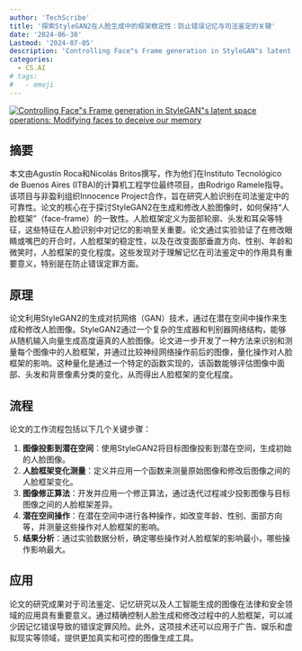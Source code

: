 ```yaml
---
author: 'TechScribe'
title: '探索StyleGAN2在人脸生成中的框架稳定性：防止错误记忆与司法鉴定的关键'
date: '2024-06-30'
Lastmod: '2024-07-05'
description: 'Controlling Face"s Frame generation in StyleGAN"s latent space operations: Modifying faces to deceive our memory'
categories:
  - CS.AI
# tags:
#   - emoji
---
```


[![Controlling Face"s Frame generation in StyleGAN"s latent space operations: Modifying faces to deceive our memory](https://arxiv-research-1301205113.cos.ap-guangzhou.myqcloud.com/images/2407.00803v1.pdf_0.jpg)](https://arxiv.org/abs/2407.00803v1)

## 摘要

本文由Agustín Roca和Nicolás Britos撰写，作为他们在Instituto Tecnológico de Buenos Aires (ITBA)的计算机工程学位最终项目，由Rodrigo Ramele指导。该项目与非盈利组织Innocence Project合作，旨在研究人脸识别在司法鉴定中的可靠性。论文的核心在于探讨StyleGAN2在生成和修改人脸图像时，如何保持“人脸框架”（face-frame）的一致性。人脸框架定义为面部轮廓、头发和耳朵等特征，这些特征在人脸识别中对记忆的影响至关重要。论文通过实验验证了在修改眼睛或嘴巴的开合时，人脸框架的稳定性，以及在改变面部垂直方向、性别、年龄和微笑时，人脸框架的变化程度。这些发现对于理解记忆在司法鉴定中的作用具有重要意义，特别是在防止错误定罪方面。<!--more-->

## 原理

论文利用StyleGAN2的生成对抗网络（GAN）技术，通过在潜在空间中操作来生成和修改人脸图像。StyleGAN2通过一个复杂的生成器和判别器网络结构，能够从随机输入向量生成高度逼真的人脸图像。论文进一步开发了一种方法来识别和测量每个图像中的人脸框架，并通过比较神经网络操作前后的图像，量化操作对人脸框架的影响。这种量化是通过一个特定的函数实现的，该函数能够评估图像中面部、头发和背景像素分类的变化，从而得出人脸框架的变化程度。

## 流程

论文的工作流程包括以下几个关键步骤：
1. **图像投影到潜在空间**：使用StyleGAN2将目标图像投影到潜在空间，生成初始的人脸图像。
2. **人脸框架变化测量**：定义并应用一个函数来测量原始图像和修改后图像之间的人脸框架变化。
3. **图像修正算法**：开发并应用一个修正算法，通过迭代过程减少投影图像与目标图像之间的人脸框架差异。
4. **潜在空间操作**：在潜在空间中进行各种操作，如改变年龄、性别、面部方向等，并测量这些操作对人脸框架的影响。
5. **结果分析**：通过实验数据分析，确定哪些操作对人脸框架的影响最小，哪些操作影响最大。

## 应用

论文的研究成果对于司法鉴定、记忆研究以及人工智能生成的图像在法律和安全领域的应用具有重要意义。通过精确控制人脸生成和修改过程中的人脸框架，可以减少因记忆错误导致的错误定罪风险。此外，这项技术还可以应用于广告、娱乐和虚拟现实等领域，提供更加真实和可控的图像生成工具。